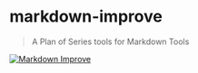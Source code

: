 # markdown-improve

> A Plan of Series tools for Markdown Tools

[![Markdown Improve](https://img.shields.io/badge/markdown--improve-Phodal-blue.svg)](https://github.com/phodal/markdown-improve)
